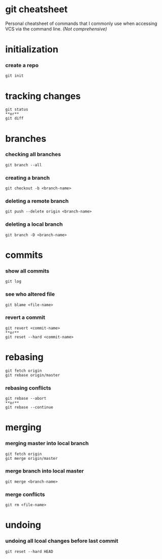 # git cheatsheet
Personal cheatsheet of commands that I commonly use when accessing VCS via the command line.
*(Not comprehensive)*

# initialization

### create a repo
```shell
git init
```
# tracking changes
```shell
git status 
**or**
git diff
```
# branches

### checking all branches
```shell
git branch --all
```
### creating a branch
```shell
git checkout -b <branch-name>
```
### deleting a remote branch
```shell
git push --delete origin <branch-name>
```
### deleting a local branch
```shell
git branch -D <branch-name>
```

# commits

### show all commits
```shell
git log
```
### see who altered file
```shell
git blame <file-name>
```
### revert a commit
```shell
git revert <commit-name>
**or**
git reset --hard <commit-name>
```
# rebasing
```shell
git fetch origin
git rebase origin/master
```
### rebasing conflicts
```shell
git rebase --abort
**or**
git rebase --continue
```

# merging

### merging master into local branch
```shell
git fetch origin
git merge origin/master
```
### merge branch into local master
```shell
git merge <branch-name>
```
### merge conflicts
```shell
git rm <file-name>
```

# undoing

### undoing all lcoal changes before last commit
```shell
git reset --hard HEAD
```
